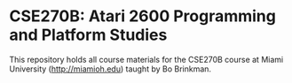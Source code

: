 CSE270B: Atari 2600 Programming and Platform Studies
====

This repository holds all course materials for the CSE270B course at Miami University (http://miamioh.edu) taught by Bo Brinkman.